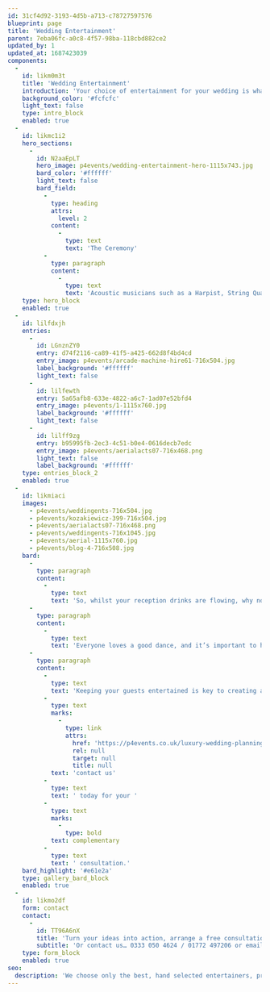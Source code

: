 ```yaml
---
id: 31cf4d92-3193-4d5b-a713-c78727597576
blueprint: page
title: 'Wedding Entertainment'
parent: 7eba06fc-a0c8-4f57-98ba-118cbd882ce2
updated_by: 1
updated_at: 1687423039
components:
  -
    id: likm0m3t
    title: 'Wedding Entertainment'
    introduction: 'Your choice of entertainment for your wedding is what really makes it stand out from the rest, with a long day and natural pauses for aspects such as group photography, it’s important to ensure a smooth flow of great entertainment throughout the day to keep your guests entertained, and your photos unique!'
    background_color: '#fcfcfc'
    light_text: false
    type: intro_block
    enabled: true
  -
    id: likmc1i2
    hero_sections:
      -
        id: N2aaEpLT
        hero_image: p4events/wedding-entertainment-hero-1115x743.jpg
        bard_color: '#ffffff'
        light_text: false
        bard_field:
          -
            type: heading
            attrs:
              level: 2
            content:
              -
                type: text
                text: 'The Ceremony'
          -
            type: paragraph
            content:
              -
                type: text
                text: 'Acoustic musicians such as a Harpist, String Quartet or Pianists are the height of romance and the perfect musical background to your wedding ceremony – setting the scene perfectly whether in a church, registry office or country house.'
    type: hero_block
    enabled: true
  -
    id: lilfdxjh
    entries:
      -
        id: LGnznZY0
        entry: d74f2116-ca89-41f5-a425-662d8f4bd4cd
        entry_image: p4events/arcade-machine-hire61-716x504.jpg
        label_background: '#ffffff'
        light_text: false
      -
        id: lilfewth
        entry: 5a65afb8-633e-4822-a6c7-1ad07e52bfd4
        entry_image: p4events/1-1115x760.jpg
        label_background: '#ffffff'
        light_text: false
      -
        id: lilff9zg
        entry: b95995fb-2ec3-4c51-b0e4-0616decb7edc
        entry_image: p4events/aerialacts07-716x468.png
        light_text: false
        label_background: '#ffffff'
    type: entries_block_2
    enabled: true
  -
    id: likmiaci
    images:
      - p4events/weddingents-716x504.jpg
      - p4events/kozakiewicz-399-716x504.jpg
      - p4events/aerialacts07-716x468.png
      - p4events/weddingents-716x1045.jpg
      - p4events/aerial-1115x760.jpg
      - p4events/blog-4-716x508.jpg
    bard:
      -
        type: paragraph
        content:
          -
            type: text
            text: 'So, whilst your reception drinks are flowing, why not hire a Caricaturist or Magician to mix and mingle with your guests, providing a fantastic talking point. Alternatively you could hire a swing singer, jazz band or saxophonist to create the perfect ambience. Talk about the icing on the cake…'
      -
        type: paragraph
        content:
          -
            type: text
            text: 'Everyone loves a good dance, and it’s important to have the right entertainment at your wedding to get all of your guests up on that dancefloor. So regardless of their age, we have a range of incredible bands, DJs and singers to get them shimmying until the lights come up.'
      -
        type: paragraph
        content:
          -
            type: text
            text: 'Keeping your guests entertained is key to creating a memorable wedding that stands out from the rest, so '
          -
            type: text
            marks:
              -
                type: link
                attrs:
                  href: 'https://p4events.co.uk/luxury-wedding-planning/wedding-enquiry/'
                  rel: null
                  target: null
                  title: null
            text: 'contact us'
          -
            type: text
            text: ' today for your '
          -
            type: text
            marks:
              -
                type: bold
            text: complementary
          -
            type: text
            text: ' consultation.'
    bard_highlight: '#e61e2a'
    type: gallery_bard_block
    enabled: true
  -
    id: likmo2df
    form: contact
    contact:
      -
        id: TT96A6nX
        title: 'Turn your ideas into action, arrange a free consultation'
        subtitle: 'Or contact us… 0333 050 4624 / 01772 497206 or email us: info@p4events.co.uk'
    type: form_block
    enabled: true
seo:
  description: 'We choose only the best, hand selected entertainers, providing a complete package at a cost effective price for your special day!'
---
```

